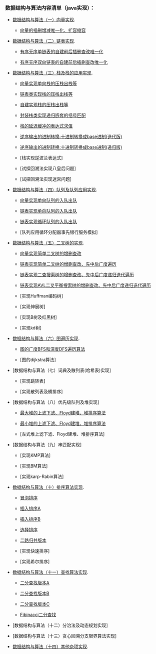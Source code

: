
### 数据结构与算法内容清单（java实现）：
* [数据结构与算法（一）向量实现](https://github.com/NigelWJW/Algorithm/tree/master/Code/src/SeqVector).

    + [向量的插删增减唯一化、扩容缩容](https://github.com/NigelWJW/Algorithm/blob/master/Code/src/SeqVector/Vector.java)
    
* [数据结构与算法（二）链表实现](https://github.com/NigelWJW/Algorithm/tree/master/Code/src/SeqList).

    + [有序无序单链表的自建前后插删查改唯一化](https://github.com/NigelWJW/Algorithm/blob/master/Code/src/SeqList/List.java)
    
    + [有序无序双向链表的自建前后插删查改唯一化](https://github.com/NigelWJW/Algorithm/blob/master/Code/src/SeqList/LinkedList.java)
    
* [数据结构与算法（三）栈及栈的应用实现](https://github.com/NigelWJW/Algorithm/tree/master/Code/src/SeqVector).

    + [向量实现单向栈的压栈出栈等](https://github.com/NigelWJW/Algorithm/blob/master/Code/src/Stack/SeqStack.java)
    
    + [链表类实现栈的压栈出栈等](https://github.com/NigelWJW/Algorithm/blob/master/Code/src/Stack/ListStack.java)
    
    + [自建实现栈的压栈出栈等](https://github.com/NigelWJW/Algorithm/blob/master/Code/src/Stack/LinkedListStack.java)
    
    + [封装栈类实现递归嵌套的括号匹配](https://github.com/NigelWJW/Algorithm/blob/master/Code/src/Stack/ExpStackMatching.java)
    
    + [栈的延迟缓冲的表达式求值](https://github.com/NigelWJW/Algorithm/blob/master/Code/src/Stack/EvaluateExpression.java)
    
    + [逆序输出的进制转换:十进制转换成base进制(迭代版)](https://github.com/NigelWJW/Algorithm/blob/master/Code/src/Stack/Convert.java)
    
    + [逆序输出的进制转换:十进制转换成base进制(递归版)](https://github.com/NigelWJW/Algorithm/blob/master/Code/src/Stack/Convert2.java)
    
    + [栈实现逆波兰表达式]
    
    + [试探回溯法实现八皇后问题]
    
    + [试探回溯法实现迷宫问题]
    
* [数据结构与算法（四）队列及队列应用实现](https://github.com/NigelWJW/Algorithm/tree/master/Code/src/Queue).

    + [向量实现单向队列的入队出队](https://github.com/NigelWJW/Algorithm/blob/master/Code/src/Queue/SeqQueue.java)
    
    + [链表实现单向队列的入队出队](https://github.com/NigelWJW/Algorithm/blob/master/Code/src/Queue/LinkedQueue.java)
    
    + [链表实现循环队列的入队出队](https://github.com/NigelWJW/Algorithm/blob/master/Code/src/Queue/LoopSeqQueue.java)
    
    + [队列应用循环分配器事先银行服务模拟]
        
* [数据结构与算法（五）二叉树的实现](https://github.com/NigelWJW/Algorithm/tree/master/Code/src/SeqVector).

    + [向量实现简单二叉树的增删查改](https://github.com/NigelWJW/Algorithm/blob/master/Code/src/Tree/SeqBinaryTree.java)

    + [链表实现简单二叉树的增删查改、先中后广度遍历](https://github.com/NigelWJW/Algorithm/blob/master/Code/src/Tree/LinkedListBinaryTree.java)
    
    + [链表实现二查搜索树的增删查改、先中后广度递归迭代遍历](https://github.com/NigelWJW/Algorithm/blob/master/Code/src/Tree/BinarySearchTree.java)
        
    + [链表实现AVL二叉平衡搜索树的增删查改、先中后广度递归迭代遍历](https://github.com/NigelWJW/Algorithm/blob/master/Code/src/Tree/AVLTree.java)
    
    + [实现Huffman编码树]
    
    + [实现伸展树]
        
    + [实现B树及红黑树]
            
    + [实现kd树]
    
* [数据结构与算法（六）图遍历实现](https://github.com/NigelWJW/Algorithm/tree/master/Code/src/Graph).

    + [图的广度BFS和深度DFS遍历算法](https://github.com/NigelWJW/Algorithm/blob/master/Code/src/Graph/GraphSearch.java)
    
    + [图的dijkstra算法]

* [数据结构与算法（七）词典及散列表(哈希表)实现]

    + [实现跳转表]

    + [实现散列表及桶排序]
    
* [数据结构与算法（八）优先级队列及堆实现]

    + [最大堆的上滤下滤、Floyd建堆、堆排序算法](https://github.com/NigelWJW/Algorithm/blob/master/Code/src/Heap/MaxHeap.java)
    
    + [最小堆的上滤下滤、Floyd建堆、堆排序算法](https://github.com/NigelWJW/Algorithm/blob/master/Code/src/Heap/MinHeap.java)
    
    + [左式堆上滤下滤、Floyd建堆、堆排序算法]

* [数据结构与算法（九）串匹配实现]

    + [实现KMP算法]
   
    + [实现BM算法]
    
    + [实现karp-Rabin算法]
    
* [数据结构与算法（十）排序算法实现](https://github.com/NigelWJW/Algorithm/tree/master/Code/src/Sort).

    + [冒泡排序](https://github.com/NigelWJW/Algorithm/blob/master/Code/src/Sort/BubbleSort.java	)
    
    + [插入排序A](https://github.com/NigelWJW/Algorithm/blob/master/Code/src/Sort/InsertSort.java)
        
    + [插入排序B](https://github.com/NigelWJW/Algorithm/blob/master/Code/src/Sort/InsertSort.java)
            
    + [选择排序](https://github.com/NigelWJW/Algorithm/blob/master/Code/src/Sort/SelectSort.java)
                
    + [二路归并版本](https://github.com/NigelWJW/Algorithm/blob/master/Code/src/Sort/mergeSort.java)
    
    + [实现快速排序]
    
    + [实现希尔排序]

* [数据结构与算法（十一）查找算法实现](https://github.com/NigelWJW/Algorithm/tree/master/Code/src/Search).

    + [二分查找版本A](https://github.com/NigelWJW/Algorithm/blob/master/Code/src/Search/binSeach.java)
    
    + [二分查找版本B](https://github.com/NigelWJW/Algorithm/blob/master/Code/src/Search/binSeach2.java)
    
    + [二分查找版本C](https://github.com/NigelWJW/Algorithm/blob/master/Code/src/Search/binSeach3.java)
    
    + [Fibinacci二分查找](https://github.com/NigelWJW/Algorithm/blob/master/Code/src/Search/fibSearch.java)


* [数据结构与算法（十二）分治法及动态规划实现]

* [数据结构与算法（十三）贪心回溯分支限界算法实现]

* [数据结构与算法（十四）其他杂项实现](https://github.com/NigelWJW/Algorithm/tree/master/Code/src/Introduction).







 
